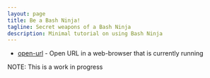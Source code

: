 ```yaml
---
layout: page
title: Be a Bash Ninja!
tagline: Secret weapons of a Bash Ninja
description: Minimal tutorial on using Bash Ninja
---
```


 * [open-url](open-url.md) - Open URL in a web-browser that is currently running


NOTE: This is a work in progress

